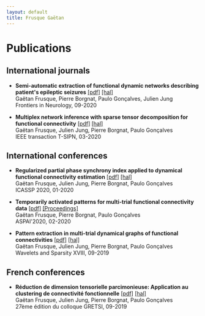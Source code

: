 ```yaml
---
layout: default
title: Frusque Gaëtan
---
```

# Publications

## International journals

* **Semi-automatic extraction of functional dynamic networks describing patient's epileptic seizures** [[pdf]](../Support/fneur-11-579725.pdf) [[hal]](https://hal.archives-ouvertes.fr/hal-02935666/)\
Gaëtan Frusque, Pierre Borgnat, Paulo Gonçalves, Julien Jung \
Frontiers in Neurology, 09-2020

* **Multiplex network inference with sparse tensor decomposition for functional connectivity** [[pdf]](../Support/IEEE-T-SIPN.pdf) [[hal]](https://hal.inria.fr/hal-02531459/file/IEEE-T-SIPN.pdf) \
Gaëtan Frusque, Julien Jung, Pierre Borgnat, Paulo Gonçalves \
IEEE transaction T-SIPN, 03-2020

## International conferences 

* **Regularized partial phase synchrony index applied to dynamical functional connectivity estimation** [[pdf]](../Support/Frusque.icassp2020.pdf) [[hal]](https://hal.inria.fr/hal-02459821/document)\
Gaëtan Frusque, Julien Jung, Pierre Borgnat, Paulo Gonçalves\
ICASSP 2020, 01-2020

* **Temporarily activated patterns for multi-trial functional connectivity data** [[pdf]](../Support/ASPAI.pdf) [[Proceedings]](https://www.sensorsportal.com/ASPAI_2020/ASPAI_2020_Conference_Proceedings.pdf) \
Gaëtan Frusque, Pierre Borgnat, Paulo Gonçalves \
ASPAI'2020, 02-2020

* **Pattern extraction in multi-trial dynamical graphs of functional connectivities** [[pdf]](../Support/spie.pdf) [[hal]](https://hal.archives-ouvertes.fr/hal-02399385/file/SPIE.pdf) \
Gaëtan Frusque, Julien Jung, Pierre Borgnat, Paulo Gonçalves \
Wavelets and Sparsity XVIII, 09-2019

## French conferences

* **Réduction de dimension tensorielle parcimonieuse:  Application au clustering de connectivité fonctionnelle** [[pdf]](../Support/Gretsi2019-Frusque.pdf) [[hal]](https://hal.inria.fr/hal-02154888/file/Gretsi2019-Frusque.pdf) \
Gaëtan Frusque, Julien Jung, Pierre Borgnat, Paulo Gonçalves \
27ème édition du colloque GRETSI, 09-2019
